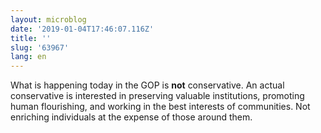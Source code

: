 ```yaml
---
layout: microblog
date: '2019-01-04T17:46:07.116Z'
title: ''
slug: '63967'
lang: en
---
```

What is happening today in the GOP is **not** conservative. An actual conservative is interested in preserving valuable institutions, promoting human flourishing, and working in the best interests of communities. Not enriching individuals at the expense of those around them.
